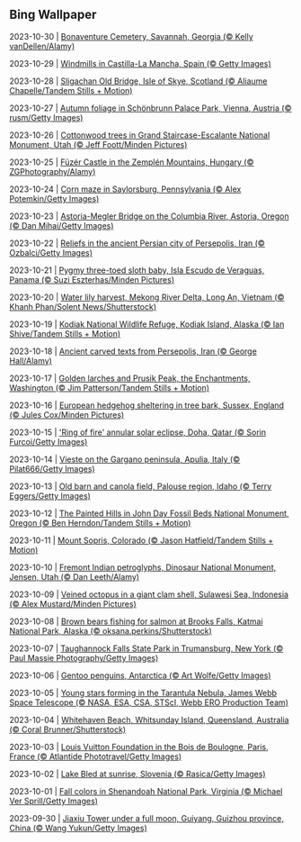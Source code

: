 ## Bing Wallpaper
2023-10-30 | [Bonaventure Cemetery, Savannah, Georgia (© Kelly vanDellen/Alamy)](./wallpaper/2023-10-30.jpg) 

2023-10-29 | [Windmills in Castilla-La Mancha, Spain (© Getty Images)](./wallpaper/2023-10-29.jpg) 

2023-10-28 | [Sligachan Old Bridge, Isle of Skye, Scotland (© Aliaume Chapelle/Tandem Stills + Motion)](./wallpaper/2023-10-28.jpg) 

2023-10-27 | [Autumn foliage in Schönbrunn Palace Park, Vienna, Austria (© rusm/Getty Images)](./wallpaper/2023-10-27.jpg) 

2023-10-26 | [Cottonwood trees in Grand Staircase-Escalante National Monument, Utah (© Jeff Foott/Minden Pictures)](./wallpaper/2023-10-26.jpg) 

2023-10-25 | [Füzér Castle in the Zemplén Mountains, Hungary (© ZGPhotography/Alamy)](./wallpaper/2023-10-25.jpg) 

2023-10-24 | [Corn maze in Saylorsburg, Pennsylvania (© Alex Potemkin/Getty Images)](./wallpaper/2023-10-24.jpg) 

2023-10-23 | [Astoria-Megler Bridge on the Columbia River, Astoria, Oregon (© Dan Mihai/Getty Images)](./wallpaper/2023-10-23.jpg) 

2023-10-22 | [Reliefs in the ancient Persian city of Persepolis, Iran (© Ozbalci/Getty Images)](./wallpaper/2023-10-22.jpg) 

2023-10-21 | [Pygmy three-toed sloth baby, Isla Escudo de Veraguas, Panama (© Suzi Eszterhas/Minden Pictures)](./wallpaper/2023-10-21.jpg) 

2023-10-20 | [Water lily harvest, Mekong River Delta, Long An, Vietnam (© Khanh Phan/Solent News/Shutterstock)](./wallpaper/2023-10-20.jpg) 

2023-10-19 | [Kodiak National Wildlife Refuge, Kodiak Island, Alaska (© Ian Shive/Tandem Stills + Motion)](./wallpaper/2023-10-19.jpg) 

2023-10-18 | [Ancient carved texts from Persepolis, Iran (© George Hall/Alamy)](./wallpaper/2023-10-18.jpg) 

2023-10-17 | [Golden larches and Prusik Peak, the Enchantments, Washington (© Jim Patterson/Tandem Stills + Motion)](./wallpaper/2023-10-17.jpg) 

2023-10-16 | [European hedgehog sheltering in tree bark, Sussex, England (© Jules Cox/Minden Pictures)](./wallpaper/2023-10-16.jpg) 

2023-10-15 | ['Ring of fire' annular solar eclipse, Doha, Qatar (© Sorin Furcoi/Getty Images)](./wallpaper/2023-10-15.jpg) 

2023-10-14 | [Vieste on the Gargano peninsula, Apulia, Italy (© Pilat666/Getty Images)](./wallpaper/2023-10-14.jpg) 

2023-10-13 | [Old barn and canola field, Palouse region, Idaho (© Terry Eggers/Getty Images)](./wallpaper/2023-10-13.jpg) 

2023-10-12 | [The Painted Hills in John Day Fossil Beds National Monument, Oregon (© Ben Herndon/Tandem Stills + Motion)](./wallpaper/2023-10-12.jpg) 

2023-10-11 | [Mount Sopris, Colorado (© Jason Hatfield/Tandem Stills + Motion)](./wallpaper/2023-10-11.jpg) 

2023-10-10 | [Fremont Indian petroglyphs, Dinosaur National Monument, Jensen, Utah (© Dan Leeth/Alamy)](./wallpaper/2023-10-10.jpg) 

2023-10-09 | [Veined octopus in a giant clam shell, Sulawesi Sea, Indonesia (© Alex Mustard/Minden Pictures)](./wallpaper/2023-10-09.jpg) 

2023-10-08 | [Brown bears fishing for salmon at Brooks Falls, Katmai National Park, Alaska (© oksana.perkins/Shutterstock)](./wallpaper/2023-10-08.jpg) 

2023-10-07 | [Taughannock Falls State Park in Trumansburg, New York (© Paul Massie Photography/Getty Images)](./wallpaper/2023-10-07.jpg) 

2023-10-06 | [Gentoo penguins, Antarctica (© Art Wolfe/Getty Images)](./wallpaper/2023-10-06.jpg) 

2023-10-05 | [Young stars forming in the Tarantula Nebula, James Webb Space Telescope (© NASA, ESA, CSA, STScI, Webb ERO Production Team)](./wallpaper/2023-10-05.jpg) 

2023-10-04 | [Whitehaven Beach, Whitsunday Island, Queensland, Australia (© Coral Brunner/Shutterstock)](./wallpaper/2023-10-04.jpg) 

2023-10-03 | [Louis Vuitton Foundation in the Bois de Boulogne, Paris, France (© Atlantide Phototravel/Getty Images)](./wallpaper/2023-10-03.jpg) 

2023-10-02 | [Lake Bled at sunrise, Slovenia (© Rasica/Getty Images)](./wallpaper/2023-10-02.jpg) 

2023-10-01 | [Fall colors in Shenandoah National Park, Virginia (© Michael Ver Sprill/Getty Images)](./wallpaper/2023-10-01.jpg) 

2023-09-30 | [Jiaxiu Tower under a full moon, Guiyang, Guizhou province, China (© Wang Yukun/Getty Images)](./wallpaper/2023-09-30.jpg) 

